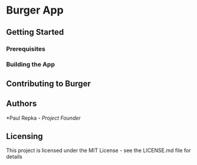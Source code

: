 # Burger App #
## Getting Started ##
### Prerequisites ###
### Building the App ###
## Contributing to Burger ##
## Authors ##
*Paul Repka - _Project Founder_
## Licensing ##
This project is licensed under the MIT License - see the LICENSE.md file for details

